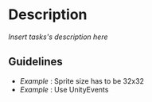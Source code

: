# Description

_Insert tasks's description here_

## Guidelines

- _Example_ : Sprite size has to be 32x32
- _Example_ : Use UnityEvents
